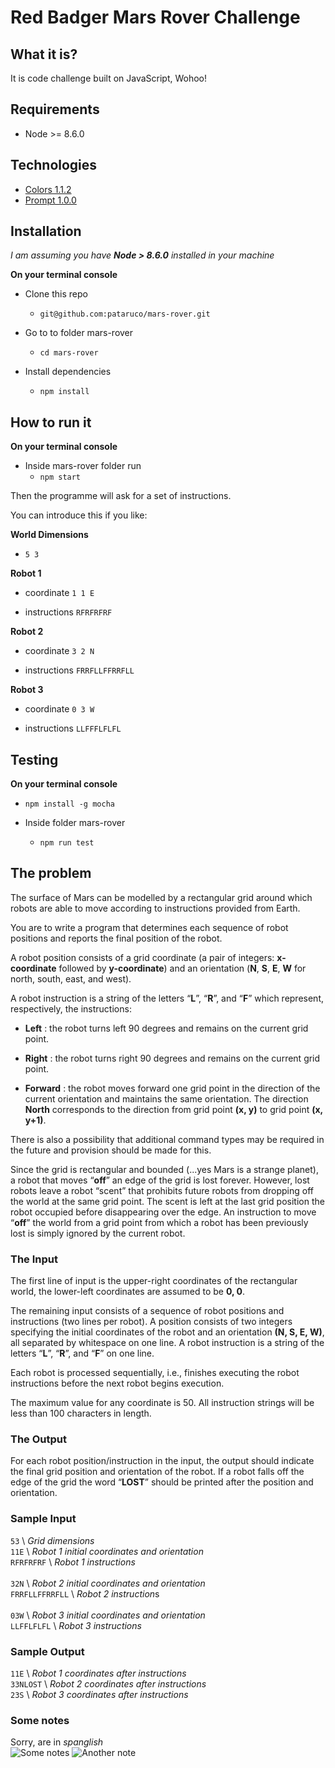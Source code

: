 # Red Badger Mars Rover Challenge

## What it is?

It is code challenge built on JavaScript, Wohoo!

## Requirements

- Node >= 8.6.0

## Technologies

- [Colors 1.1.2](https://github.com/Marak/colors.js)
- [Prompt 1.0.0](https://github.com/flatiron/prompt)

## Installation

_I am assuming you have **Node > 8.6.0** installed in your machine_

**On your terminal console**

- Clone this repo

  - `git@github.com:pataruco/mars-rover.git`

- Go to to folder mars-rover

  - `cd mars-rover`

- Install dependencies

  - `npm install`

## How to run it

**On your terminal console**

- Inside mars-rover folder run
  - `npm start`

Then the programme will ask for a set of instructions.

You can introduce this if you like:

**World Dimensions**

- `5 3`

**Robot 1**

- coordinate `1 1 E`

- instructions `RFRFRFRF`

**Robot 2**

- coordinate `3 2 N`

- instructions `FRRFLLFFRRFLL`

**Robot 3**

- coordinate `0 3 W`

- instructions `LLFFFLFLFL`

## Testing

**On your terminal console**

- `npm install -g mocha`

- Inside folder mars-rover
  - `npm run test`

## The problem

The surface of Mars can be modelled by a rectangular grid around which robots are able to move according to instructions provided from Earth.

You are to write a program that determines each sequence of robot positions and reports the final position of the robot.

A robot position consists of a grid coordinate (a pair of integers: **x-coordinate** followed by **y-coordinate**) and an orientation (**N**, **S**, **E**, **W** for north, south, east, and west).

A robot instruction is a string of the letters “**L**”, “**R**”, and “**F**” which represent, respectively, the instructions:

- **Left** : the robot turns left 90 degrees and remains on the current grid point.

- **Right** : the robot turns right 90 degrees and remains on the current grid point.

- **Forward** : the robot moves forward one grid point in the direction of the current
  orientation and maintains the same orientation.
  The direction **North** corresponds to the direction from grid point **(x, y)** to grid point **(x, y+1)**.

There is also a possibility that additional command types may be required in the future and provision should be made for this.

Since the grid is rectangular and bounded (...yes Mars is a strange planet), a robot that moves “**off**” an edge of the grid is lost forever. However, lost robots leave a robot “scent” that prohibits future robots from dropping off the world at the same grid point. The scent is left at the last grid position the robot occupied before disappearing over the edge. An instruction to move “**off**” the world from a grid point from which a robot has been previously lost is simply ignored by the current robot.

### The Input

The first line of input is the upper-right coordinates of the rectangular world, the lower-left coordinates are assumed to be **0, 0**.

The remaining input consists of a sequence of robot positions and instructions (two lines per robot). A position consists of two integers specifying the initial coordinates of the robot and an orientation **(N, S, E, W)**, all separated by whitespace on one line. A robot instruction is a string of the letters “**L**”, “**R**”, and “**F**” on one line.

Each robot is processed sequentially, i.e., finishes executing the robot instructions before the next robot begins execution.

The maximum value for any coordinate is 50.
All instruction strings will be less than 100 characters in length.

### The Output

For each robot position/instruction in the input, the output should indicate the final grid position and orientation of the robot. If a robot falls off the edge of the grid the word “**LOST**” should be printed after the position and orientation.

### Sample Input

`53` \\ _Grid dimensions_<br>
`11E` \\ _Robot 1 initial coordinates and orientation_<br>
`RFRFRFRF` \\ _Robot 1 instructions_ <br>
<br>
`32N` \\ _Robot 2 initial coordinates and orientation_ <br>
`FRRFLLFFRRFLL` \\ *Robot 2 instruction*s<br>
<br>
`03W` \\ _Robot 3 initial coordinates and orientation_<br>
`LLFFLFLFL` \\ _Robot 3 instructions_<br>

### Sample Output

`11E` \\ _Robot 1 coordinates after instructions_<br>
`33NLOST` \\ _Robot 2 coordinates after instructions_<br>
`23S` \\ _Robot 3 coordinates after instructions_ <br>

### Some notes

Sorry, are in _spanglish_
<br>
![Some notes](http://pataruco.s3.amazonaws.com/code-test/red-badger/red_badger_code_test_1.png)
![Another note](http://pataruco.s3.amazonaws.com/code-test/red-badger/red_badger_code_test_2.png)

